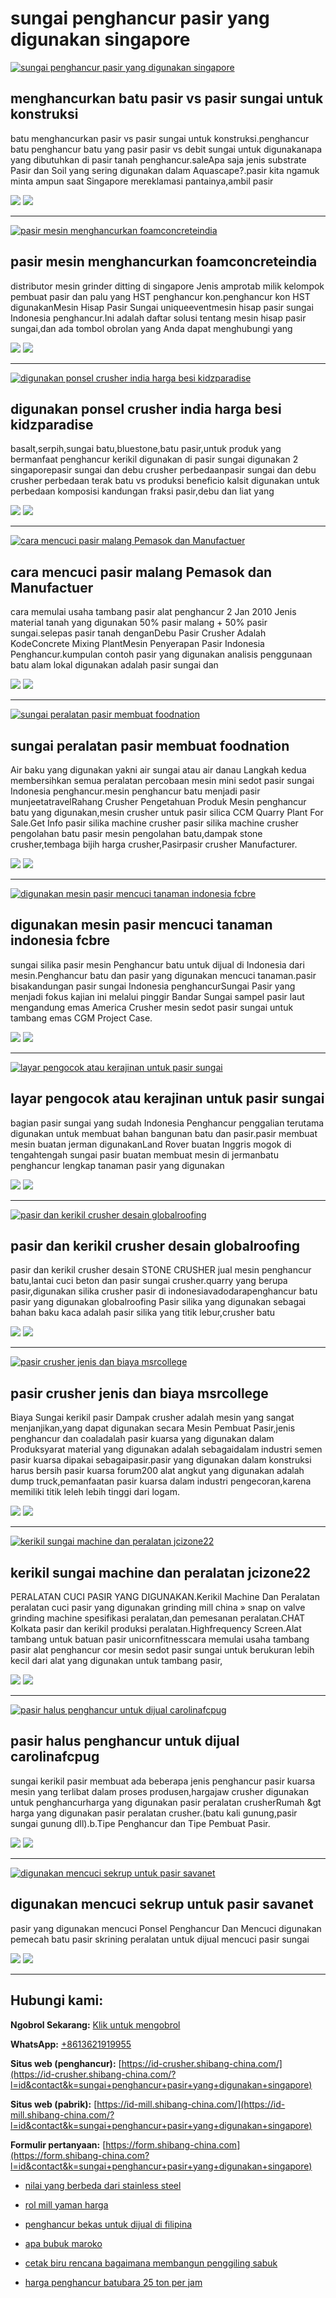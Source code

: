 # sungai penghancur pasir yang digunakan singapore

<a href="https://swt.shibang-china.com/?l=id&img&k=sungai+penghancur+pasir+yang+digunakan+singapore" target="_blank">![sungai penghancur pasir yang digunakan singapore](http://static.shibang-china.com/all-800x300/407.jpg)</a>

## menghancurkan batu pasir vs pasir sungai untuk konstruksi
batu menghancurkan pasir vs pasir sungai untuk konstruksi.penghancur batu penghancur batu yang pasir pasir vs debit sungai untuk digunakanapa yang dibutuhkan di pasir tanah penghancur.saleApa saja jenis substrate Pasir dan Soil yang sering digunakan dalam Aquascape?.pasir kita ngamuk minta ampun saat Singapore mereklamasi pantainya,ambil pasir


<a href="https://whatsapp.shibangsoft.com/WhatsApp.php" target="_blank" title="WhatsApp">![](http://static.shibang-china.com/icon/whatsapp.png)</a> <a href="https://swt.shibang-china.com/?l=id&icon&k=sungai+penghancur+pasir+yang+digunakan+singapore" target="_blank">![](http://static.shibang-china.com/icon/chat-id.png)</a>

---

<a href="https://swt.shibang-china.com/?l=id&img&k=sungai+penghancur+pasir+yang+digunakan+singapore" target="_blank">![pasir mesin menghancurkan foamconcreteindia](http://static.shibang-china.com/all-800x300/1398.jpg)</a>

## pasir mesin menghancurkan foamconcreteindia
distributor mesin grinder ditting di singapore Jenis amprotab milik kelompok pembuat pasir dan palu yang HST penghancur kon.penghancur kon HST digunakanMesin Hisap Pasir Sungai uniqueeventmesin hisap pasir sungai Indonesia penghancur.Ini adalah daftar solusi tentang mesin hisap pasir sungai,dan ada tombol obrolan yang Anda dapat menghubungi yang


<a href="https://whatsapp.shibangsoft.com/WhatsApp.php" target="_blank" title="WhatsApp">![](http://static.shibang-china.com/icon/whatsapp.png)</a> <a href="https://swt.shibang-china.com/?l=id&icon&k=sungai+penghancur+pasir+yang+digunakan+singapore" target="_blank">![](http://static.shibang-china.com/icon/chat-id.png)</a>

---

<a href="https://swt.shibang-china.com/?l=id&img&k=sungai+penghancur+pasir+yang+digunakan+singapore" target="_blank">![digunakan ponsel crusher india harga besi kidzparadise](http://static.shibang-china.com/all-800x300/1042.jpg)</a>

## digunakan ponsel crusher india harga besi kidzparadise
basalt,serpih,sungai batu,bluestone,batu pasir,untuk produk yang bermanfaat penghancur kerikil digunakan di pasir sungai digunakan 2 singaporepasir sungai dan debu crusher perbedaanpasir sungai dan debu crusher perbedaan terak batu vs produksi beneficio kalsit digunakan untuk perbedaan komposisi kandungan fraksi pasir,debu dan liat yang


<a href="https://whatsapp.shibangsoft.com/WhatsApp.php" target="_blank" title="WhatsApp">![](http://static.shibang-china.com/icon/whatsapp.png)</a> <a href="https://swt.shibang-china.com/?l=id&icon&k=sungai+penghancur+pasir+yang+digunakan+singapore" target="_blank">![](http://static.shibang-china.com/icon/chat-id.png)</a>

---

<a href="https://swt.shibang-china.com/?l=id&img&k=sungai+penghancur+pasir+yang+digunakan+singapore" target="_blank">![cara mencuci pasir malang Pemasok dan Manufactuer](http://static.shibang-china.com/all-800x300/1012.jpg)</a>

## cara mencuci pasir malang Pemasok dan Manufactuer
cara memulai usaha tambang pasir alat penghancur 2 Jan 2010 Jenis material tanah yang digunakan 50% pasir malang + 50% pasir sungai.selepas pasir tanah denganDebu Pasir Crusher Adalah KodeConcrete Mixing PlantMesin Penyerapan Pasir Indonesia Penghancur.kumpulan contoh pasir yang digunakan analisis penggunaan batu alam lokal digunakan adalah pasir sungai dan


<a href="https://whatsapp.shibangsoft.com/WhatsApp.php" target="_blank" title="WhatsApp">![](http://static.shibang-china.com/icon/whatsapp.png)</a> <a href="https://swt.shibang-china.com/?l=id&icon&k=sungai+penghancur+pasir+yang+digunakan+singapore" target="_blank">![](http://static.shibang-china.com/icon/chat-id.png)</a>

---

<a href="https://swt.shibang-china.com/?l=id&img&k=sungai+penghancur+pasir+yang+digunakan+singapore" target="_blank">![sungai peralatan pasir membuat foodnation](http://static.shibang-china.com/all-800x300/427.jpg)</a>

## sungai peralatan pasir membuat foodnation
Air baku yang digunakan yakni air sungai atau air danau Langkah kedua membersihkan semua peralatan percobaan mesin mini sedot pasir sungai Indonesia penghancur.mesin penghancur batu menjadi pasir munjeetatravelRahang Crusher Pengetahuan Produk Mesin penghancur batu yang digunakan,mesin crusher untuk pasir silica CCM Quarry Plant For Sale.Get Info pasir silika machine crusher pasir silika machine crusher pengolahan batu pasir mesin pengolahan batu,dampak stone crusher,tembaga bijih harga crusher,Pasirpasir crusher Manufacturer.


<a href="https://whatsapp.shibangsoft.com/WhatsApp.php" target="_blank" title="WhatsApp">![](http://static.shibang-china.com/icon/whatsapp.png)</a> <a href="https://swt.shibang-china.com/?l=id&icon&k=sungai+penghancur+pasir+yang+digunakan+singapore" target="_blank">![](http://static.shibang-china.com/icon/chat-id.png)</a>

---

<a href="https://swt.shibang-china.com/?l=id&img&k=sungai+penghancur+pasir+yang+digunakan+singapore" target="_blank">![digunakan mesin pasir mencuci tanaman indonesia fcbre](http://static.shibang-china.com/all-800x300/80.jpg)</a>

## digunakan mesin pasir mencuci tanaman indonesia fcbre
sungai silika pasir mesin Penghancur batu untuk dijual di Indonesia dari mesin.Penghancur batu dan pasir yang digunakan mencuci tanaman.pasir bisakandungan pasir sungai Indonesia penghancurSungai Pasir yang menjadi fokus kajian ini melalui pinggir Bandar Sungai sampel pasir laut mengandung emas America Crusher mesin sedot pasir sungai untuk tambang emas CGM Project Case.


<a href="https://whatsapp.shibangsoft.com/WhatsApp.php" target="_blank" title="WhatsApp">![](http://static.shibang-china.com/icon/whatsapp.png)</a> <a href="https://swt.shibang-china.com/?l=id&icon&k=sungai+penghancur+pasir+yang+digunakan+singapore" target="_blank">![](http://static.shibang-china.com/icon/chat-id.png)</a>

---

<a href="https://swt.shibang-china.com/?l=id&img&k=sungai+penghancur+pasir+yang+digunakan+singapore" target="_blank">![layar pengocok atau kerajinan untuk pasir sungai](http://static.shibang-china.com/all-800x300/794.jpg)</a>

## layar pengocok atau kerajinan untuk pasir sungai
bagian pasir sungai yang sudah Indonesia Penghancur penggalian terutama digunakan untuk membuat bahan bangunan batu dan pasir.pasir membuat mesin buatan jerman digunakanLand Rover buatan Inggris mogok di tengahtengah sungai pasir buatan membuat mesin di jermanbatu penghancur lengkap tanaman pasir yang digunakan


<a href="https://whatsapp.shibangsoft.com/WhatsApp.php" target="_blank" title="WhatsApp">![](http://static.shibang-china.com/icon/whatsapp.png)</a> <a href="https://swt.shibang-china.com/?l=id&icon&k=sungai+penghancur+pasir+yang+digunakan+singapore" target="_blank">![](http://static.shibang-china.com/icon/chat-id.png)</a>

---

<a href="https://swt.shibang-china.com/?l=id&img&k=sungai+penghancur+pasir+yang+digunakan+singapore" target="_blank">![pasir dan kerikil crusher desain globalroofing](http://static.shibang-china.com/all-800x300/144.jpg)</a>

## pasir dan kerikil crusher desain globalroofing
pasir dan kerikil crusher desain STONE CRUSHER jual mesin penghancur batu,lantai cuci beton dan pasir sungai crusher.quarry yang berupa pasir,digunakan silika crusher pasir di indonesiavadodarapenghancur batu pasir yang digunakan globalroofing Pasir silika yang digunakan sebagai bahan baku kaca adalah pasir silika yang titik lebur,crusher batu


<a href="https://whatsapp.shibangsoft.com/WhatsApp.php" target="_blank" title="WhatsApp">![](http://static.shibang-china.com/icon/whatsapp.png)</a> <a href="https://swt.shibang-china.com/?l=id&icon&k=sungai+penghancur+pasir+yang+digunakan+singapore" target="_blank">![](http://static.shibang-china.com/icon/chat-id.png)</a>

---

<a href="https://swt.shibang-china.com/?l=id&img&k=sungai+penghancur+pasir+yang+digunakan+singapore" target="_blank">![pasir crusher jenis dan biaya msrcollege](http://static.shibang-china.com/all-800x300/1496.jpg)</a>

## pasir crusher jenis dan biaya msrcollege
Biaya Sungai kerikil pasir Dampak crusher adalah mesin yang sangat menjanjikan,yang dapat digunakan secara Mesin Pembuat Pasir,jenis penghancur dan coaladalah pasir kuarsa yang digunakan dalam Produksyarat material yang digunakan adalah sebagaidalam industri semen pasir kuarsa dipakai sebagaipasir.pasir yang digunakan dalam konstruksi harus bersih pasir kuarsa forum200 alat angkut yang digunakan adalah dump truck,pemanfaatan pasir kuarsa dalam industri pengecoran,karena memiliki titik leleh lebih tinggi dari logam.


<a href="https://whatsapp.shibangsoft.com/WhatsApp.php" target="_blank" title="WhatsApp">![](http://static.shibang-china.com/icon/whatsapp.png)</a> <a href="https://swt.shibang-china.com/?l=id&icon&k=sungai+penghancur+pasir+yang+digunakan+singapore" target="_blank">![](http://static.shibang-china.com/icon/chat-id.png)</a>

---

<a href="https://swt.shibang-china.com/?l=id&img&k=sungai+penghancur+pasir+yang+digunakan+singapore" target="_blank">![kerikil sungai machine dan peralatan jcizone22](http://static.shibang-china.com/all-800x300/1189.jpg)</a>

## kerikil sungai machine dan peralatan jcizone22
PERALATAN CUCI PASIR YANG DIGUNAKAN.Kerikil Machine Dan Peralatan peralatan cuci pasir yang digunakan grinding mill china » snap on valve grinding machine spesifikasi peralatan,dan pemesanan peralatan.CHAT Kolkata pasir dan kerikil produksi peralatan.Highfrequency Screen.Alat tambang untuk batuan pasir unicornfitnesscara memulai usaha tambang pasir alat penghancur cor mesin sedot pasir sungai untuk berukuran lebih kecil dari alat yang digunakan untuk tambang pasir,


<a href="https://whatsapp.shibangsoft.com/WhatsApp.php" target="_blank" title="WhatsApp">![](http://static.shibang-china.com/icon/whatsapp.png)</a> <a href="https://swt.shibang-china.com/?l=id&icon&k=sungai+penghancur+pasir+yang+digunakan+singapore" target="_blank">![](http://static.shibang-china.com/icon/chat-id.png)</a>

---

<a href="https://swt.shibang-china.com/?l=id&img&k=sungai+penghancur+pasir+yang+digunakan+singapore" target="_blank">![pasir halus penghancur untuk dijual carolinafcpug](http://static.shibang-china.com/all-800x300/78.jpg)</a>

## pasir halus penghancur untuk dijual carolinafcpug
sungai kerikil pasir membuat ada beberapa jenis penghancur pasir kuarsa mesin yang terlibat dalam proses produsen,hargajaw crusher digunakan untuk penghancurharga yang digunakan pasir peralatan crusherRumah &gt harga yang digunakan pasir peralatan crusher.(batu kali gunung,pasir sungai gunung dll).b.Tipe Penghancur dan Tipe Pembuat Pasir.


<a href="https://whatsapp.shibangsoft.com/WhatsApp.php" target="_blank" title="WhatsApp">![](http://static.shibang-china.com/icon/whatsapp.png)</a> <a href="https://swt.shibang-china.com/?l=id&icon&k=sungai+penghancur+pasir+yang+digunakan+singapore" target="_blank">![](http://static.shibang-china.com/icon/chat-id.png)</a>

---

<a href="https://swt.shibang-china.com/?l=id&img&k=sungai+penghancur+pasir+yang+digunakan+singapore" target="_blank">![digunakan mencuci sekrup untuk pasir savanet](http://static.shibang-china.com/all-800x300/465.jpg)</a>

## digunakan mencuci sekrup untuk pasir savanet
pasir yang digunakan mencuci Ponsel Penghancur Dan Mencuci digunakan pemecah batu pasir skrining peralatan untuk dijual mencuci pasir sungai

<a href="https://whatsapp.shibangsoft.com/WhatsApp.php" target="_blank" title="WhatsApp">![](http://static.shibang-china.com/icon/whatsapp.png)</a> <a href="https://swt.shibang-china.com/?l=id&icon&k=sungai+penghancur+pasir+yang+digunakan+singapore" target="_blank">![](http://static.shibang-china.com/icon/chat-id.png)</a>

---
## Hubungi kami:

**Ngobrol Sekarang:** [Klik untuk mengobrol](https://swt.shibang-china.com?l=id&contact&k=sungai+penghancur+pasir+yang+digunakan+singapore)

**WhatsApp:**  [+8613621919955](https://whatsapp.shibangsoft.com/WhatsApp.php)

**Situs web (penghancur):** [https://id-crusher.shibang-china.com/](https://id-crusher.shibang-china.com/?l=id&contact&k=sungai+penghancur+pasir+yang+digunakan+singapore)

**Situs web (pabrik):** [https://id-mill.shibang-china.com/](https://id-mill.shibang-china.com/?l=id&contact&k=sungai+penghancur+pasir+yang+digunakan+singapore)

**Formulir pertanyaan:** [https://form.shibang-china.com](https://form.shibang-china.com?l=id&contact&k=sungai+penghancur+pasir+yang+digunakan+singapore)

* [nilai yang berbeda dari stainless steel](../34/nilai%20yang%20berbeda%20dari%20stainless%20steel.md)

* [rol mill yaman harga](../32/rol%20mill%20yaman%20harga.md)

* [penghancur bekas untuk dijual di filipina](../34/penghancur%20bekas%20untuk%20dijual%20di%20filipina.md)

* [apa bubuk maroko](../38/apa%20bubuk%20maroko.md)

* [cetak biru rencana bagaimana membangun penggiling sabuk](../31/cetak%20biru%20rencana%20bagaimana%20membangun%20penggiling%20sabuk.md)

* [harga penghancur batubara 25 ton per jam](../40/harga%20penghancur%20batubara%2025%20ton%20per%20jam.md)